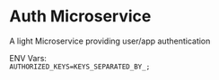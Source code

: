 # Auth Microservice
A light Microservice providing user/app authentication

ENV Vars:  
`AUTHORIZED_KEYS=KEYS_SEPARATED_BY_;`
